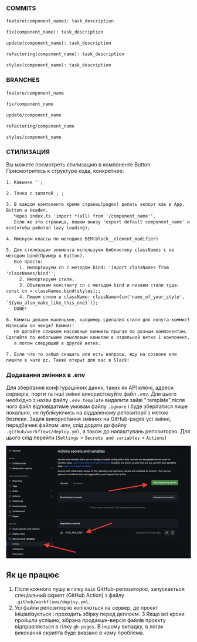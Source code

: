 ### COMMITS
```
feature(component_name): task_description
```
```
fix(component_name): task_description
```
```
update(component_name): task_description
```
```
refactoring(component_name): task_description
```
```
styles(component_name): task_description
```

### BRANCHES
```
feature/component_name
```
```
fix/component_name
```
```
update/component_name
```
```
refactoring/component_name
```
```
styles/component_name
```

### СТИЛИЗАЦИЯ

Вы можете посмотреть стилизацию в компоненте Button. Присмотритесь к структуре кода, конкретнее:

```
1. Кавычки '';
```

```
2. Точка с запятой ; ;
```

```
3. В каждом компоненте кроме страниц(pages) делать экпорт как в App, Button и Header.
   Через index.ts 'import *(all) from '/component_name''.
   Если же это страница, пишем внизу 'export default component_name' и все(чтобы работал lazy loading);
```

```
4. Именуем классы по методике BEM(block__element_modifier)
```

```
5. Для стилизации элемента используем библиотеку classNames с ее методом bind(Пример в Button).
   Все просто:
     1. Импортируем cn с методом bind: 'import classNames from 'classNames/bind'';
     2. Импортируем стили;
     3. Объявляем константу cn с методом bind и пизаем стили туда: const cn = classNames.bind(styles);;
     4. Пишем стили в className: className={cn('name_of_your_style', `${you_also_make_like_this_one}`)};
   DONE!
```

```
6. Комиты делаем маленькие, например сделалил стили для инпута-коммит! Написали он чендж? Коммит! 
   Не делайте слишком массивные коммиты прыгая по разным компонентам. Сделайте по небольшим смысловым комитам в отдельной ветке 1 компонент,
   а потом следующий в другой ветке.
```

```
7. Если что-то забыл скащать или есть вопросы, жду на созвоне или пишите в чате дс. Также открыт для вас в Slack!
```

### Додавання змінних в  .env
Для зберігання конфігураційних даних, таких як API ключі, адреси серверів, порти та інші змінні використовуйте файл `.env`. Для цього необхідно з назви файлу `.env.template` видалити зайві ".template",після чого файл відповідатиме умовам файлу `.ignore` і буде зберігатися лише локально, не публікуючись на віддаленому репозиторії з метою безпеки. Задля використання змінних на GitHub-pages усі змінні, передбачені файлом .env, слід додати до файлу `.github/workflows/deploy.yml`, а також до налаштувань репозиторію. Для цього слід перейти (`Settings` > `Secrets and variables` > `Actions`)

![Add enviroments from .env](./src/assets/secrets.png)

## Як це працює

1. Після кожного пушу в гілку `main` GitHub-репозиторію, запускається
   спеціальний скрипт (GitHub Action) з файлу `.github/workflows/deploy.yml`.
2. Усі файли репозиторію копіюються на сервер, де проєкт ініціалізується і
   проходить збірку перед деплоєм. 3 Якщо всі кроки пройшли успішно, зібрана
   продакшн-версія файлів проєкту відправляється в гілку `gh-pages`. В іншому
   випадку, в логах виконання скрипта буде вказано в чому проблема.
